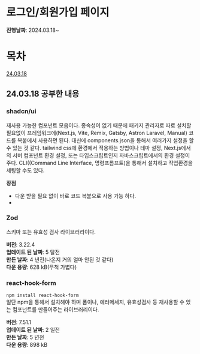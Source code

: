 # 로그인/회원가입 페이지

**진행날짜**: 2024.03.18~

# 목차
[24.03.18](#24.13.18-공부한-내용)

## 24.03.18 공부한 내용
### **shadcn/ui**  
재사용 가능한 컴포넌트 모음이다.
종속성이 없기 때문에 패키지 관리자로 따로 설치할 필요없이
프레임워크에(Next.js, Vite, Remix, Gatsby, Astron Laravel, Manual) 코드를 복붙에서
사용하면 된다.
대신에 components.json을 통해서 여러가지 설정을 할 수 있는 것 같다.
tailwind css에 환경에서 적용하는 방법이나 테마 설정, Next.js에서의 서버 컴포넌트 환경 설정,
또는 타입스크립트인지 자바스크립트에서의 환경 설정이 주다.
CLI((Command Line Interface, 명령프롬프트)을 통해서 설치하고 작업환경을 세팅할 수도 있다.

**장점**
- 다운 받을 필요 없이 바로 코드 복붙으로 사용 가능 하다.
- 

### **Zod**  
스키마 또는 유효성 검사 라이브러리이다.  

**버전**: 3.22.4  
**업데이트 된 날짜**: 5 달전  
**만든 날짜**: 4 년전(나온지 거의 얼마 안된 것 같다)  
**다운 용량**: 628 kB(무척 가볍다)  

### react-hook-form
`npm install react-hook-form`  
일단 npm을 통해서 설치해야 하며 폼이나, 에러메세지, 유효성검사 등
재사용할 수 있는 컴포넌트를 만들어주는 라이브러리이다.  

**버전**: 7.51.1  
**업데이트 된 날짜**: 2 일전  
**만든 날짜**: 5 년전  
**다운 용량**: 898 kB  
